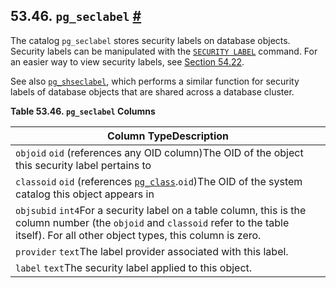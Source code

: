 ## 53.46. `pg_seclabel` [#](#CATALOG-PG-SECLABEL)

The catalog `pg_seclabel` stores security labels on database objects. Security labels can be manipulated with the [`SECURITY LABEL`](sql-security-label "SECURITY LABEL") command. For an easier way to view security labels, see [Section 54.22](view-pg-seclabels "54.22. pg_seclabels").

See also [`pg_shseclabel`](catalog-pg-shseclabel "53.50. pg_shseclabel"), which performs a similar function for security labels of database objects that are shared across a database cluster.

**Table 53.46. `pg_seclabel` Columns**

| Column TypeDescription                                                                                                                                                                       |
| -------------------------------------------------------------------------------------------------------------------------------------------------------------------------------------------- |
| `objoid` `oid` (references any OID column)The OID of the object this security label pertains to                                                                                              |
| `classoid` `oid` (references [`pg_class`](catalog-pg-class "53.11. pg_class").`oid`)The OID of the system catalog this object appears in                                                |
| `objsubid` `int4`For a security label on a table column, this is the column number (the `objoid` and `classoid` refer to the table itself). For all other object types, this column is zero. |
| `provider` `text`The label provider associated with this label.                                                                                                                              |
| `label` `text`The security label applied to this object.                                                                                                                                     |